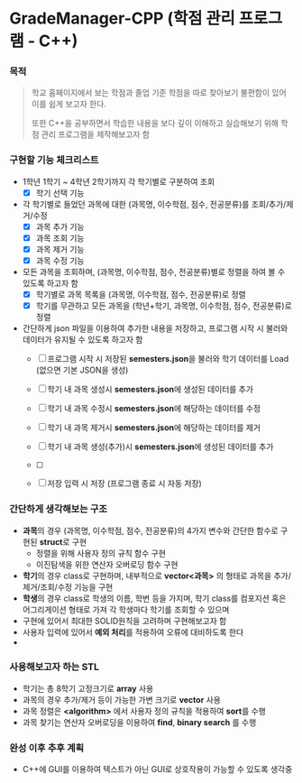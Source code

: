 # GradeManager-CPP (학점 관리 프로그램 - C++)

### 목적
> 학교 홈페이지에서 보는 학점과 졸업 기준 학점을 따로 찾아보기 불편함이 있어 이를 쉽게 보고자 한다.
> 
> 또한 C++을 공부하면서 학습한 내용을 보다 깊이 이해하고 실습해보기 위해 학점 관리 프로그램을 제작해보고자 함

### 구현할 기능 체크리스트
- 1학년 1학기 ~ 4학년 2학기까지 각 학기별로 구분하여 조회
  - [x] 학기 선택 기능
- 각 학기별로 들었던 과목에 대한 (과목명, 이수학점, 점수, 전공분류)를 조회/추가/제거/수정
  - [x] 과목 추가 기능
  - [x] 과목 조회 기능
  - [x] 과목 제거 기능
  - [x] 과목 수정 기능
- 모든 과목을 조회하며, (과목명, 이수학점, 점수, 전공분류)별로 정렬을 하여 볼 수 있도록 하고자 함
  - [x] 학기별로 과목 목록을 (과목명, 이수학점, 점수, 전공분류)로 정렬
  - [x] 학기를 무관하고 모든 과목을 (학년+학기, 과목명, 이수학점, 점수, 전공분류)로 정렬
- 간단하게 json 파일을 이용하여 추가한 내용을 저장하고, 프로그램 시작 시 불러와 데이터가 유지될 수 있도록 하고자 함
  - [ ] 프로그램 시작 시 저장된 **semesters.json**을 불러와 학기 데이터를 Load (없으면 기본 JSON을 생성)
  - [ ] 학기 내 과목 생성시 **semesters.json**에 생성된 데이터를 추가
  - [ ] 학기 내 과목 수정시 **semesters.json**에 해당하는 데이터를 수정
  - [ ] 학기 내 과목 제거시 **semesters.json**에 해당하는 데이터를 제거
  - [ ] 학기 내 과목 생성(추가)시 **semesters.json**에 생성된 데이터를 추가
  - [ ] 
  - [ ] 저장 입력 시 저장 (프로그램 종료 시 자동 저장)



### 간단하게 생각해보는 구조
- **과목**의 경우 (과목명, 이수학점, 점수, 전공분류)의 4가지 변수와 간단한 함수로 구현된 **struct**로 구현
  - 정렬을 위해 사용자 정의 규칙 함수 구현
  - 이진탐색을 위한 연산자 오버로딩 함수 구현
- **학기**의 경우 class로 구현하며, 내부적으로 **vector\<과목\>** 의 형태로 과목을 추가/제거/조회/수정 기능을 구현
- **학생**의 경우 class로 학생의 이름, 학번 등을 가지며, 학기 class를 컴포지션 혹은 어그리게이션 형태로 가져 각 학생마다 학기를 조회할 수 있으며
- 구현에 있어서 최대한 SOLID원칙을 고려하며 구현해보고자 함
- 사용자 입력에 있어서 **예외 처리**를 적용하여 오류에 대비하도록 한다
- 

### 사용해보고자 하는 STL
- 학기는 총 8학기 고정크기로 **array** 사용
- 과목의 경우 추가/제거 등이 가능한 가변 크기로 **vector** 사용
- 과목 정렬은 **\<algorithm\>** 에서 사용자 정의 규칙을 적용하여 **sort**를 수행
- 과목 찾기는 연산자 오버로딩을 이용하여 **find**, **binary search** 를 수행


### 완성 이후 추후 계획
- C++에 GUI를 이용하여 텍스트가 아닌 GUI로 상호작용이 가능할 수 있도록 생각중
